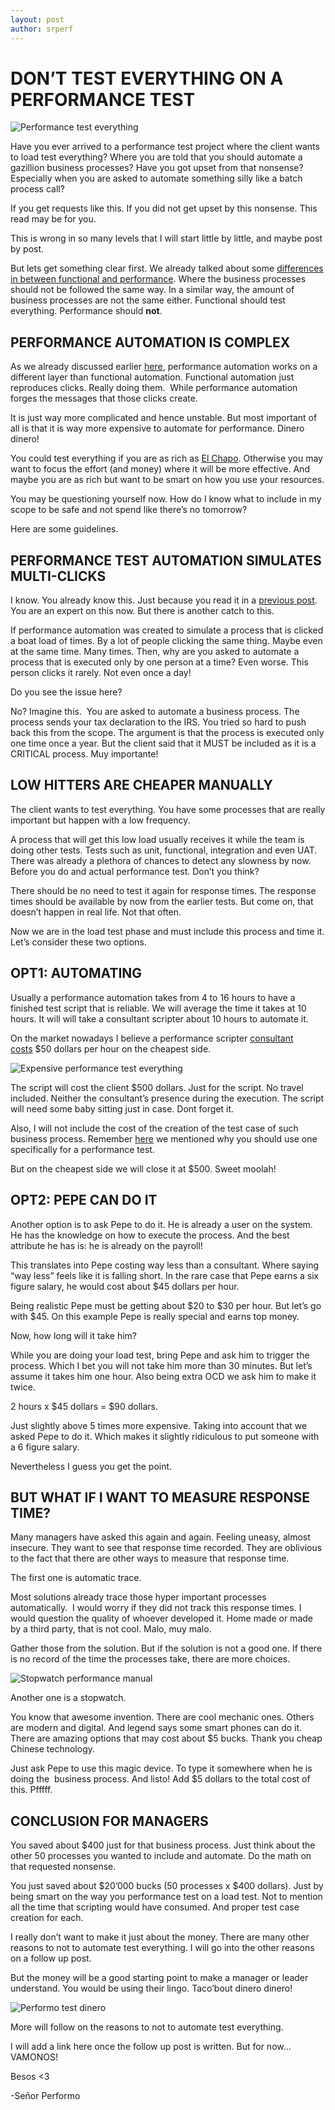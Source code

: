 ```yaml
---
layout: post
author: srperf
---
```

# DON’T TEST EVERYTHING ON A PERFORMANCE TEST
  
![Performance test everything](https://i0.wp.com/www.srperf.com/wp-content/uploads/2017/06/ArtBoard-Image-19.jpg?fit=1200%2C600&ssl=1)

Have you ever arrived to a performance test project where the client wants to load test everything? Where you are told that you should automate a gazillion business processes? Have you got upset from that nonsense? Especially when you are asked to automate something silly like a batch process call?

If you get requests like this. If you did not get upset by this nonsense. This read may be for you.

This is wrong in so many levels that I will start little by little, and maybe post by post.

But lets get something clear first. We already talked about some [differences in between functional and performance](https://www.srperf.com/functional-vs-performance-test-cases/). Where the business processes should not be followed the same way. In a similar way, the amount of business processes are not the same either. Functional should test everything. Performance should **not**.

## PERFORMANCE AUTOMATION IS COMPLEX

As we already discussed earlier [here](https://www.srperf.com/performance-test-script-automation-work/), performance automation works on a different layer than functional automation. Functional automation just reproduces clicks. Really doing them.  While performance automation forges the messages that those clicks create.

It is just way more complicated and hence unstable. But most important of all is that it is way more expensive to automate for performance. Dinero dinero!

You could test everything if you are as rich as [El Chapo](https://www.forbes.com/sites/doliaestevez/2017/01/25/does-mexican-drug-lord-el-chapo-guzman-have-the-14-billion-the-u-s-wants-from-him/#ae98c89669b8). Otherwise you may want to focus the effort (and money) where it will be more effective. And maybe you are as rich but want to be smart on how you use your resources.

You may be questioning yourself now. How do I know what to include in my scope to be safe and not spend like there’s no tomorrow?

Here are some guidelines.

## PERFORMANCE TEST AUTOMATION SIMULATES MULTI-CLICKS

I know. You already know this. Just because you read it in a [previous post](https://www.srperf.com/reason-performance-automation/). You are an expert on this now. But there is another catch to this.

If performance automation was created to simulate a process that is clicked a boat load of times. By a lot of people clicking the same thing. Maybe even at the same time. Many times. Then, why are you asked to automate a process that is executed only by one person at a time? Even worse. This person clicks it rarely. Not even once a day!

Do you see the issue here?

No? Imagine this.  You are asked to automate a business process. The process sends your tax declaration to the IRS. You tried so hard to push back this from the scope. The argument is that the process is executed only one time once a year. But the client said that it MUST be included as it is a CRITICAL process. Muy importante!

## LOW HITTERS ARE CHEAPER MANUALLY

The client wants to test everything. You have some processes that are really important but happen with a low frequency.

A process that will get this low load usually receives it while the team is doing other tests. Tests such as unit, functional, integration and even UAT. There was already a plethora of chances to detect any slowness by now. Before you do and actual performance test. Don’t you think?

There should be no need to test it again for response times. The response times should be available by now from the earlier tests. But come on, that doesn’t happen in real life. Not that often.

Now we are in the load test phase and must include this process and time it. Let’s consider these two options.

## OPT1: AUTOMATING

Usually a performance automation takes from 4 to 16 hours to have a finished test script that is reliable. We will average the time it takes at 10 hours. It will will take a consultant scripter about 10 hours to automate it.

On the market nowadays I believe a performance scripter [consultant costs](http://consultantjournal.com/blog/setting-consulting-fee-rates) $50 dollars per hour on the cheapest side.

![Expensive performance test everything](https://i0.wp.com/www.srperf.com/wp-content/uploads/2017/05/ArtBoard-Image-20.jpg?resize=171%2C200&ssl=1)

The script will cost the client $500 dollars. Just for the script. No travel included. Neither the consultant’s presence during the execution. The script will need some baby sitting just in case. Dont forget it.

Also, I will not include the cost of the creation of the test case of such business process. Remember [here](https://www.srperf.com/importance-test-cases-dummies/) we mentioned why you should use one specifically for a performance test.

But on the cheapest side we will close it at $500. Sweet moolah!

## OPT2: PEPE CAN DO IT

Another option is to ask Pepe to do it. He is already a user on the system. He has the knowledge on how to execute the process. And the best attribute he has is: he is already on the payroll!

This translates into Pepe costing way less than a consultant. Where saying “way less” feels like it is falling short. In the rare case that Pepe earns a six figure salary, he would cost about $45 dollars per hour.

Being realistic Pepe must be getting about $20 to $30 per hour. But let’s go with $45. On this example Pepe is really special and earns top money.

Now, how long will it take him?

While you are doing your load test, bring Pepe and ask him to trigger the process. Which I bet you will not take him more than 30 minutes. But let’s assume it takes him one hour. Also being extra OCD we ask him to make it twice.

2 hours x $45 dollars = $90 dollars.

Just slightly above 5 times more expensive. Taking into account that we asked Pepe to do it. Which makes it slightly ridiculous to put someone with a 6 figure salary.

Nevertheless I guess you get the point.

## BUT WHAT IF I WANT TO MEASURE RESPONSE TIME?

Many managers have asked this again and again. Feeling uneasy, almost insecure. They want to see that response time recorded. They are oblivious to the fact that there are other ways to measure that response time.

The first one is automatic trace.

Most solutions already trace those hyper important processes automatically.  I would worry if they did not track this response times. I would question the quality of whoever developed it. Home made or made by a third party, that is not cool. Malo, muy malo.

Gather those from the solution. But if the solution is not a good one. If there is no record of the time the processes take, there are more choices.

![Stopwatch performance manual](https://i0.wp.com/www.srperf.com/wp-content/uploads/2017/05/ArtBoard-Image-21.jpg?resize=300%2C229&ssl=1)

Another one is a stopwatch.

You know that awesome invention. There are cool mechanic ones. Others are modern and digital. And legend says some smart phones can do it. There are amazing options that may cost about $5 bucks. Thank you cheap Chinese technology.

Just ask Pepe to use this magic device. To type it somewhere when he is doing the  business process. And listo! Add $5 dollars to the total cost of this. Pfffff.

## CONCLUSION FOR MANAGERS

You saved about $400 just for that business process. Just think about the other 50 processes you wanted to include and automate. Do the math on that requested nonsense.

You just saved about $20’000 bucks (50 processes x $400 dollars). Just by being smart on the way you performance test on a load test. Not to mention all the time that scripting would have consumed. And proper test case creation for each.

I really don’t want to make it just about the money. There are many other reasons to not to automate test everything. I will go into the other reasons on a follow up post.

But the money will be a good starting point to make a manager or leader understand. You would be using their lingo. Taco’bout dinero dinero!

![Performo test dinero](https://i0.wp.com/www.srperf.com/wp-content/uploads/2017/05/ArtBoard-Image-22.jpg?resize=1024%2C456&ssl=1)

More will follow on the reasons to not to automate test everything.

I will add a link here once the follow up post is written. But for now… VAMONOS!

Besos <3

-Señor Performo